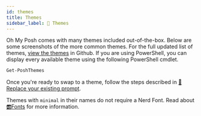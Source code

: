 ```yaml
---
id: themes
title: Themes
sidebar_label: 🎨 Themes
---
```


Oh My Posh comes with many themes included out-of-the-box. Below are some screenshots of the more common themes.
For the full updated list of themes, [view the themes][themes] in Github.  If you are using PowerShell, you can
display every available theme using the following PowerShell cmdlet.

```powershell
Get-PoshThemes
```

Once you're ready to swap to a theme, follow the steps described in [🚀 Replace your existing prompt][replace-you-existing-prompt].

Themes with `minimal` in their names do not require a Nerd Font. Read about [🆎Fonts][fonts] for more information.

[themes]: https://github.com/JanDeDobbeleer/oh-my-posh/tree/main/themes
[fonts]: /docs/configuration/fonts
[replace-you-existing-prompt]: /docs/prompt

<!-- Do not change the content below, themes are rendered automatically -->
